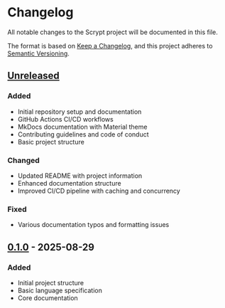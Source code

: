 # Changelog

All notable changes to the Scrypt project will be documented in this file.

The format is based on [Keep a Changelog](https://keepachangelog.com/en/1.0.0/),
and this project adheres to [Semantic Versioning](https://semver.org/spec/v2.0.0.html).

## [Unreleased]

### Added
- Initial repository setup and documentation
- GitHub Actions CI/CD workflows
- MkDocs documentation with Material theme
- Contributing guidelines and code of conduct
- Basic project structure

### Changed
- Updated README with project information
- Enhanced documentation structure
- Improved CI/CD pipeline with caching and concurrency

### Fixed
- Various documentation typos and formatting issues

## [0.1.0] - 2025-08-29

### Added
- Initial project structure
- Basic language specification
- Core documentation

[Unreleased]: https://github.com/MKWorldWide/Scrypt/compare/v0.1.0...HEAD
[0.1.0]: https://github.com/MKWorldWide/Scrypt/releases/tag/v0.1.0
